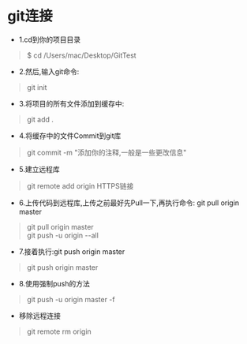 # git连接
+ 1.cd到你的项目目录
> $ cd /Users/mac/Desktop/GitTest  
+ 2.然后,输入git命令:
>git init  
+ 3.将项目的所有文件添加到缓存中:
> git add .  
+ 4.将缓存中的文件Commit到git库
> git commit -m "添加你的注释,一般是一些更改信息"
+ 5.建立远程库
>  git remote add origin HTTPS链接
+ 6.上传代码到远程库,上传之前最好先Pull一下,再执行命令: git pull origin master
> git pull origin master  
> git push -u origin --all
+ 7.接着执行:git push origin master
> git push origin master  
+ 8.使用强制push的方法
> git push -u origin master -f
+ 移除远程连接
> git remote rm origin